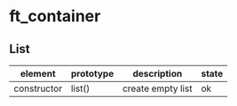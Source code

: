 # ft_container

## List
| element    | prototype	| description		| state	|
| ---------  | ------------ | ----------------- | ----- |
|constructor | list()    	| create empty list |	ok  |